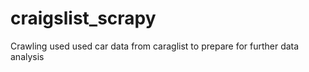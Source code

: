 # craigslist_scrapy
Crawling used used car data from caraglist to prepare for further data analysis

